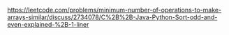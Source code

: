https://leetcode.com/problems/minimum-number-of-operations-to-make-arrays-similar/discuss/2734078/C%2B%2B-Java-Python-Sort-odd-and-even-explained-%2B-1-liner